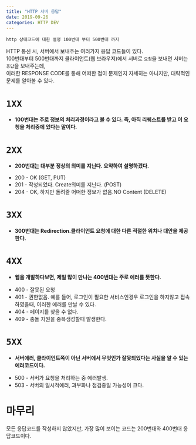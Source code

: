 ```yaml
---
title: "HTTP 서버 응답"
date: 2019-09-26
categories: HTTP DEV
---
```


`http 상태코드에 대한 설명 100번대 부터 500번대 까지`



HTTP 통신 시, 서버에서 보내주는 여러가지 응답 코드들이 있다.<br>
100번대부터 500번대까지 클라이언트(웹 브라우저)에서 서버로 `요청`을 보내면 서버는 `응답`을 보내주는데,<br>
이러한 RESPONSE CODE를 통해 어떠한 점이 문제인지 자세히는 아니지만, 대략적인 문제를 알아볼 수 있다.<br>

`1XX`
===

- **100번대는 주로 정보의 처리과정이라고 볼 수 있다. 즉, 아직 리퀘스트를 받고 이 요청을 처리중에 있다는 말이다.**

`2XX`
===

- **200번대는 대부분 정상의 의미를 지닌다. 요약하여 설명하겠다.**

* 200 - OK (GET, PUT)
* 201 - 작성되었다. Create의미를 지닌다. (POST)
* 204 - OK, 하지만 돌려줄 어떠한 정보가 없음.NO Content (DELETE)

`3XX`
===

- **300번대는 Redirection.클라이언트 요청에 대한 다른 적절한 위치나 대안을 제공한다.**

`4XX`
===

- **웹을 개발하다보면, 제일 많이 만나는 400번대는 주로 에러를 뜻한다.**

* 400 - 잘못된 요청 
* 401 - 권한없음. 예를 들어, 로그인이 필요한 서비스인경우 로그인을 하지않고 접속하였을때, 이러한 에러를 만날 수 있다.
* 404 - 페이지를 찾을 수 없다.
* 409 - 충돌 자원을 중복생성할때 발생한다.

`5XX`
===

- **서버에러, 클라이언트쪽이 아닌 서버에서 무엇인가 잘못되었다는 사실을 알 수 있는 에러코드이다.**

* 500 - 서버가 요청을 처리하는 중 에러발생.
* 503 - 서버의 일시적에러, 과부화나 점검중일 가능성이 크다.

마무리
===

모든 응답코드를 작성하지 않았지만, 가장 많이 보이는 코드는 200번대와 400번대 응답코드이다.


[jekyll-docs]: https://jekyllrb.com/docs/home
[jekyll-gh]:   https://github.com/jekyll/jekyll
[jekyll-talk]: https://talk.jekyllrb.com/
